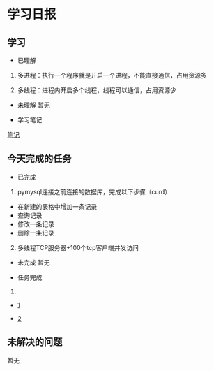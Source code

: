 # 学习日报

## 学习

* 已理解
1. 多进程：执行一个程序就是开启一个进程，不能直接通信，占用资源多


2. 多线程：进程内开启多个线程，线程可以通信，占用资源少


* 未理解
暂无

* 学习笔记

[笔记](https://github.com/caijing666/8.8/blob/master/8.8.md
)


## 今天完成的任务

* 已完成
 1. pymysql连接之前连接的数据库，完成以下步骤（curd）
* 在新建的表格中增加一条记录
* 查询记录
* 修改一条记录
* 删除一条记录

 2. 多线程TCP服务器+100个tcp客户端并发访问

* 未完成
暂无

* 任务完成

1. 
* [1](https://github.com/caijing666/8.8/blob/master/python1.txt)
 
* [2](https://github.com/caijing666/8.8/blob/master/python2.txt)
## 未解决的问题
暂无
